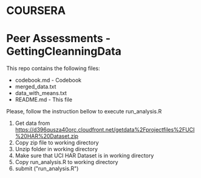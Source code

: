 # COURSERA
# Peer Assessments - GettingCleanningData

This repo contains the following files:
* codebook.md - Codebook
* merged_data.txt
* data_with_means.txt 
* README.md - This file

Please, follow the instruction bellow to execute run_analysis.R

1. Get data from https://d396qusza40orc.cloudfront.net/getdata%2Fprojectfiles%2FUCI%20HAR%20Dataset.zip 
2. Copy zip file to working directory
3. Unzip folder in working directory
4. Make sure that UCI HAR Dataset is in working directory
5. Copy run_analysis.R to working directory
6. submit ("run_analysis.R")
